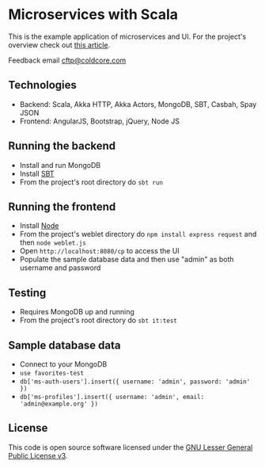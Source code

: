 # Microservices with Scala

This is the example application of microservices and UI.
For the project's overview check out [this article](http://scala-microservices.blogspot.co.uk).

Feedback email cftp@coldcore.com

## Technologies ##

* Backend: Scala, Akka HTTP, Akka Actors, MongoDB, SBT, Casbah, Spay JSON
* Frontend: AngularJS, Bootstrap, jQuery, Node JS

## Running the backend ##

* Install and run MongoDB
* Install [SBT](http://www.scala-sbt.org)
* From the project's root directory do `sbt run`

## Running the frontend ##

* Install [Node](http://www.scala-sbt.org)
* From the project's weblet directory do `npm install express request` and then `node weblet.js`
* Open `http://localhost:8080/cp` to access the UI
* Populate the sample database data and then use "admin" as both username and password

## Testing ##

* Requires MongoDB up and running
* From the project's root directory do `sbt it:test`

## Sample database data ##

* Connect to your MongoDB
* `use favorites-test`
* `db['ms-auth-users'].insert({ username: 'admin', password: 'admin' })`
* `db['ms-profiles'].insert({ username: 'admin', email: 'admin@example.org' })`

## License ##

This code is open source software licensed under the [GNU Lesser General Public License v3](http://www.gnu.org/licenses/lgpl-3.0.en.html).
